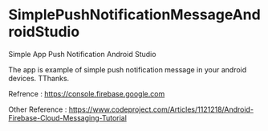 # SimplePushNotificationMessageAndroidStudio
Simple App Push Notification Android Studio

The app is example of simple push notification message in your android devices.
TThanks.

Refrence : https://console.firebase.google.com
           
 Other Reference : https://www.codeproject.com/Articles/1121218/Android-Firebase-Cloud-Messaging-Tutorial

